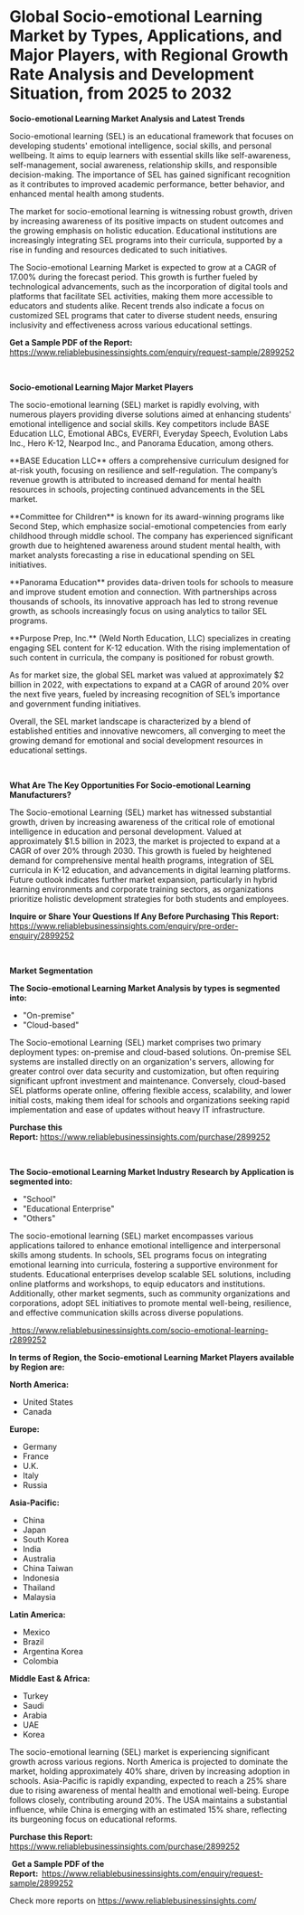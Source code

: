 <p><h1>Global Socio-emotional Learning Market by Types, Applications, and Major Players, with Regional Growth Rate Analysis and Development Situation, from 2025 to 2032</h1></p><p><strong>Socio-emotional Learning Market Analysis and Latest Trends</strong></p>
<p><p>Socio-emotional learning (SEL) is an educational framework that focuses on developing students' emotional intelligence, social skills, and personal wellbeing. It aims to equip learners with essential skills like self-awareness, self-management, social awareness, relationship skills, and responsible decision-making. The importance of SEL has gained significant recognition as it contributes to improved academic performance, better behavior, and enhanced mental health among students.</p><p>The market for socio-emotional learning is witnessing robust growth, driven by increasing awareness of its positive impacts on student outcomes and the growing emphasis on holistic education. Educational institutions are increasingly integrating SEL programs into their curricula, supported by a rise in funding and resources dedicated to such initiatives. </p><p>The Socio-emotional Learning Market is expected to grow at a CAGR of 17.00% during the forecast period. This growth is further fueled by technological advancements, such as the incorporation of digital tools and platforms that facilitate SEL activities, making them more accessible to educators and students alike. Recent trends also indicate a focus on customized SEL programs that cater to diverse student needs, ensuring inclusivity and effectiveness across various educational settings.</p></p>
<p><strong>Get a Sample PDF of the Report:&nbsp;</strong> <a href="https://www.reliablebusinessinsights.com/enquiry/request-sample/2899252?utm_campaign=2760&utm_medium=2&utm_source=Github&utm_content=ia&utm_term=15032025&utm_id=socio-emotional-learning">https://www.reliablebusinessinsights.com/enquiry/request-sample/2899252</a></p>
<p>&nbsp;</p>
<p><strong>Socio-emotional Learning Major Market Players</strong></p>
<p><p>The socio-emotional learning (SEL) market is rapidly evolving, with numerous players providing diverse solutions aimed at enhancing students' emotional intelligence and social skills. Key competitors include BASE Education LLC, Emotional ABCs, EVERFI, Everyday Speech, Evolution Labs Inc., Hero K-12, Nearpod Inc., and Panorama Education, among others.</p><p>**BASE Education LLC** offers a comprehensive curriculum designed for at-risk youth, focusing on resilience and self-regulation. The company’s revenue growth is attributed to increased demand for mental health resources in schools, projecting continued advancements in the SEL market.</p><p>**Committee for Children** is known for its award-winning programs like Second Step, which emphasize social-emotional competencies from early childhood through middle school. The company has experienced significant growth due to heightened awareness around student mental health, with market analysts forecasting a rise in educational spending on SEL initiatives.</p><p>**Panorama Education** provides data-driven tools for schools to measure and improve student emotion and connection. With partnerships across thousands of schools, its innovative approach has led to strong revenue growth, as schools increasingly focus on using analytics to tailor SEL programs.</p><p>**Purpose Prep, Inc.** (Weld North Education, LLC) specializes in creating engaging SEL content for K-12 education. With the rising implementation of such content in curricula, the company is positioned for robust growth. </p><p>As for market size, the global SEL market was valued at approximately $2 billion in 2022, with expectations to expand at a CAGR of around 20% over the next five years, fueled by increasing recognition of SEL’s importance and government funding initiatives. </p><p>Overall, the SEL market landscape is characterized by a blend of established entities and innovative newcomers, all converging to meet the growing demand for emotional and social development resources in educational settings.</p></p>
<p>&nbsp;</p>
<p><strong>What Are The Key Opportunities For Socio-emotional Learning Manufacturers?</strong></p>
<p><p>The Socio-emotional Learning (SEL) market has witnessed substantial growth, driven by increasing awareness of the critical role of emotional intelligence in education and personal development. Valued at approximately $1.5 billion in 2023, the market is projected to expand at a CAGR of over 20% through 2030. This growth is fueled by heightened demand for comprehensive mental health programs, integration of SEL curricula in K-12 education, and advancements in digital learning platforms. Future outlook indicates further market expansion, particularly in hybrid learning environments and corporate training sectors, as organizations prioritize holistic development strategies for both students and employees.</p></p>
<p><strong>Inquire or Share Your Questions If Any Before Purchasing This Report:</strong> <a href="https://www.reliablebusinessinsights.com/enquiry/pre-order-enquiry/2899252?utm_campaign=2760&utm_medium=2&utm_source=Github&utm_content=ia&utm_term=15032025&utm_id=socio-emotional-learning">https://www.reliablebusinessinsights.com/enquiry/pre-order-enquiry/2899252</a></p>
<p>&nbsp;</p>
<p><strong>Market Segmentation</strong></p>
<p><strong>The Socio-emotional Learning Market Analysis by types is segmented into:</strong></p>
<p><ul><li>"On-premise"</li><li>"Cloud-based"</li></ul></p>
<p><p>The Socio-emotional Learning (SEL) market comprises two primary deployment types: on-premise and cloud-based solutions. On-premise SEL systems are installed directly on an organization's servers, allowing for greater control over data security and customization, but often requiring significant upfront investment and maintenance. Conversely, cloud-based SEL platforms operate online, offering flexible access, scalability, and lower initial costs, making them ideal for schools and organizations seeking rapid implementation and ease of updates without heavy IT infrastructure.</p></p>
<p><strong>Purchase this Report:&nbsp;</strong><a href="https://www.reliablebusinessinsights.com/purchase/2899252?utm_campaign=2760&utm_medium=2&utm_source=Github&utm_content=ia&utm_term=15032025&utm_id=socio-emotional-learning">https://www.reliablebusinessinsights.com/purchase/2899252</a></p>
<p>&nbsp;</p>
<p><strong>The Socio-emotional Learning Market Industry Research by Application is segmented into:</strong></p>
<p><ul><li>"School"</li><li>"Educational Enterprise"</li><li>"Others"</li></ul></p>
<p><p>The socio-emotional learning (SEL) market encompasses various applications tailored to enhance emotional intelligence and interpersonal skills among students. In schools, SEL programs focus on integrating emotional learning into curricula, fostering a supportive environment for students. Educational enterprises develop scalable SEL solutions, including online platforms and workshops, to equip educators and institutions. Additionally, other market segments, such as community organizations and corporations, adopt SEL initiatives to promote mental well-being, resilience, and effective communication skills across diverse populations.</p></p>
<p><a href="https://www.reliablebusinessinsights.com/socio-emotional-learning-r2899252?utm_campaign=2760&utm_medium=2&utm_source=Github&utm_content=ia&utm_term=15032025&utm_id=socio-emotional-learning">&nbsp;https://www.reliablebusinessinsights.com/socio-emotional-learning-r2899252</a></p>
<p><strong>In terms of Region, the Socio-emotional Learning Market Players available by Region are:</strong></p>
<p>
    <p> <strong> North America: </strong>
        <ul>
            <li>United States</li>
            <li>Canada</li>
        </ul>
        </p> 
    <p> <strong> Europe: </strong>
        <ul>
            <li>Germany</li>
            <li>France</li>
            <li>U.K.</li>
            <li>Italy</li>
            <li>Russia</li>
        </ul>
        </p> 
    <p> <strong> Asia-Pacific: </strong>
        <ul>
            <li>China</li>
            <li>Japan</li>
            <li>South Korea</li>
            <li>India</li>
            <li>Australia</li>
            <li>China Taiwan</li>
            <li>Indonesia</li>
            <li>Thailand</li>
            <li>Malaysia</li>
        </ul>
        </p> 
    <p> <strong> Latin America: </strong>
        <ul>
            <li>Mexico</li>
            <li>Brazil</li>
            <li>Argentina Korea</li>
            <li>Colombia</li>
        </ul>
        </p> 
    <p> <strong> Middle East & Africa: </strong>
        <ul>
            <li>Turkey</li>
            <li>Saudi</li>
            <li>Arabia</li>
            <li>UAE</li>
            <li>Korea</li>
        </ul>
    </p>
    </p>
<p><p>The socio-emotional learning (SEL) market is experiencing significant growth across various regions. North America is projected to dominate the market, holding approximately 40% share, driven by increasing adoption in schools. Asia-Pacific is rapidly expanding, expected to reach a 25% share due to rising awareness of mental health and emotional well-being. Europe follows closely, contributing around 20%. The USA maintains a substantial influence, while China is emerging with an estimated 15% share, reflecting its burgeoning focus on educational reforms.</p></p>
<p><strong>Purchase this Report: </strong><a href="https://www.reliablebusinessinsights.com/purchase/2899252?utm_campaign=2760&utm_medium=2&utm_source=Github&utm_content=ia&utm_term=15032025&utm_id=socio-emotional-learning">https://www.reliablebusinessinsights.com/purchase/2899252</a></p>
<p>&nbsp;<strong>Get a Sample PDF of the Report:&nbsp;&nbsp;</strong><a href="https://www.reliablebusinessinsights.com/enquiry/request-sample/2899252?utm_campaign=2760&utm_medium=2&utm_source=Github&utm_content=ia&utm_term=15032025&utm_id=socio-emotional-learning">https://www.reliablebusinessinsights.com/enquiry/request-sample/2899252</a></p>
<p><strong></strong></p>
<p>Check more reports on <a href="https://www.reliablebusinessinsights.com/?utm_campaign=2760&utm_medium=2&utm_source=Github&utm_content=ia&utm_term=15032025&utm_id=socio-emotional-learning">https://www.reliablebusinessinsights.com/</a></p>